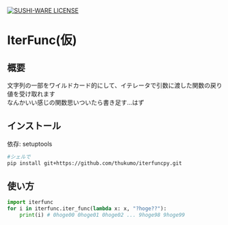 [![SUSHI-WARE LICENSE](https://img.shields.io/badge/license-SUSHI--WARE%F0%9F%8D%A3-blue.svg)](https://github.com/MakeNowJust/sushi-ware)
# IterFunc(仮)
## 概要
文字列の一部をワイルドカード的にして、イテレータで引数に渡した関数の戻り値を受け取れます<br>
なんかいい感じの関数思いついたら書き足す...はず<br>
## インストール
依存: setuptools
```sh
#シェルで
pip install git+https://github.com/thukumo/iterfuncpy.git
```

## 使い方
```python
import iterfunc
for i in iterfunc.iter_func(lambda x: x, "?hoge??"):
    print(i) # 0hoge00 0hoge01 0hoge02 ... 9hoge98 9hoge99
```
